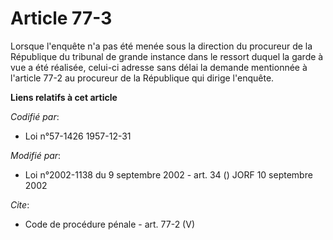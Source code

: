 # Article 77-3

Lorsque l'enquête n'a pas été menée sous la direction du procureur de la République du tribunal de grande instance dans le
ressort duquel la garde à vue a été réalisée, celui-ci adresse sans délai la demande mentionnée à l'article 77-2 au procureur
de la République qui dirige l'enquête.

**Liens relatifs à cet article**

_Codifié par_:

  - Loi n°57-1426 1957-12-31

_Modifié par_:

  - Loi n°2002-1138 du 9 septembre 2002 - art. 34 () JORF 10 septembre 2002

_Cite_:

  - Code de procédure pénale - art. 77-2 (V)
